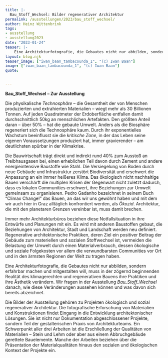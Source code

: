```yaml
---
title: |-
  Bau_Stoff_Wechsel: Bilder regenerativer Architektur
permalink: /ausstellungen/2023/bau_stoff_wechsel/
author: Heinz Wittenbrink
tags:
- ausstellung
- ausstellung2023
date: "2023-01-24"
teaser: |-
    Eine Architekturfotografie, die Gebautes nicht nur abbilden, sondern erfahrbar machen und mitgestalten will, muss in der beginnenden Realität des klimagerechten und regenerativen Bauens auch ihre Praktiken und ihre Ästhetik verändern. Wir fragen danach, ob sich schon etwas von diesen Veränderungen abzeichnet und wie sie aussehen können.
layout: blog.njk
teaser_image: ["iwan_baan_tambacounda_1", "(c) Iwan Baan"]
image: ["iwan_baan_tambacounda_1", "(c) Iwan Baan"]
quote:


---
```


<head>
 <link rel="stylesheet" type="text/css" href="/assets/css/base.css">
    <link rel="stylesheet" type="text/css" media="print" href="/assets/css/print.css">


</head>

<body>

**Bau_Stoff_Wechsel – Zur Ausstellung**

Die physikalische *Technosphäre* – die Gesamtheit der von Menschen produzierten und extrahierten Materialien – wiegt mehr als 30&nbsp;Billionen Tonnen. Auf jeden Quadratmeter der Erdoberfläche entfallen damit durchschnittlich 50kg an menschlichen Artefakten. Den größten Anteil daran – über 50% – hat die gebaute Umwelt. Anders als die Biosphäre regeneriert sich die Technosphäre kaum. Durch ihr exponentielles Wachstum beeinflusst sie die *kritische Zone*, in der das Leben seine eigenen Voraussetzungen produziert hat, immer gravierender – am deutlichsten spürbar in der Klimakrise.

Die Bauwirtschaft trägt direkt und indirekt rund 40% zum Ausstoß an Treibhausgasen bei, einen erheblichen Teil davon durch Zement und andere energieintensive Baustoffe wie Stahl. Die Versiegelung von Boden durch neue Gebäude und Infrastruktur zerstört Biodiversität und erschwert die Anpassung an ein immer heißeres Klima. Das ökologisch nicht nachhaltige Bauen verschärft die multiplen Krisen der Gegenwart nicht zuletzt dadurch, dass es lokalen Communities erschwert, ihre Beziehungen zur Umwelt gemeinsam zu organisieren. Pedro Gadanho bezeichnet in seinem Buch “Climax Change!” das Bauen, an das wir uns gewöhnt haben und mit dem wir auch hier in Graz alltäglich konfrontiert werden, als *Ökozid*. Architektur, die mit den planetaren Grenzen vereinbar ist, muss damit brechen.

Immer mehr Architekturbüros beziehen diese Notfallsituation in ihre Entwürfe und Planungen mit ein. Es wird mit anderen Baustoffen gebaut, die Beziehungen von Architektur, Stadt und Landschaft werden neu definiert. Regenerative architektonische Praktiken, deren Ziel ein positiver Beitrag der Gebäude zum materiellen und sozialen Stoffwechsel ist, vermeiden die Belastung der Umwelt durch einen Materialverbrauch, dessen ökologische und soziale Folgekosten vor allem die verwundbarsten Communities vor Ort und in den ärmsten Regionen der Welt zu tragen haben. 

Eine Architekturfotografie, die Gebautes nicht nur abbilden, sondern erfahrbar machen und mitgestalten will, muss in der zögernd beginnenden Realität des klimagerechten und regenerativen Bauens ihre Praktiken und ihre Ästhetik verändern. Wir fragen in der Ausstellung *Bau_Stoff_Wechsel* danach, wie diese Veränderungen aussehen können und was davon sich bereits abzeichnet. 

Die Bilder der Ausstellung gehören zu Projekten ökologisch und sozial regenerativer Architektur. Die fotografische Erforschung von Materialien und Konstruktionen findet Eingang in die Entwicklung architektonischer Lösungen. Sie ist nicht nur Dokumentation abgeschlossener Projekte, sondern Teil der gestalterischen Praxis von Architekturteams. Ein Schwerpunkt aller drei Arbeiten ist die Erschließung der Qualitäten von Materialien – Stein und Lehm oder aber aus einem Abbruchgebäude gerettete Bauelemente. Manche der Arbeiten beziehen über die Präsentation der Materialqualitäten hinaus den sozialen und ökologischen Kontext der Projekte ein.
</body>
